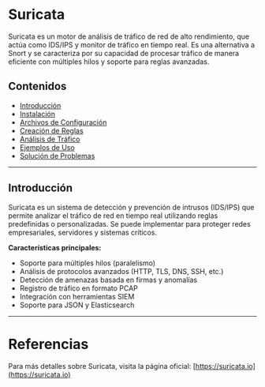 # Suricata

Suricata es un motor de análisis de tráfico de red de alto rendimiento, que actúa como IDS/IPS y monitor de tráfico en tiempo real. Es una alternativa a Snort y se caracteriza por su capacidad de procesar tráfico de manera eficiente con múltiples hilos y soporte para reglas avanzadas.

## Contenidos

- [Introducción](#introducción)
- [Instalación](docs/installation.md)
- [Archivos de Configuración](docs/configuration.md)
- [Creación de Reglas](docs/rules.md)
- [Análisis de Tráfico](docs/traffic_analysis.md)
- [Ejemplos de Uso](docs/examples.md)
- [Solución de Problemas](docs/troubleshooting.md)

---

## Introducción

Suricata es un sistema de detección y prevención de intrusos (IDS/IPS) que permite analizar el tráfico de red en tiempo real utilizando reglas predefinidas o personalizadas. Se puede implementar para proteger redes empresariales, servidores y sistemas críticos.

**Características principales:**
- Soporte para múltiples hilos (paralelismo)
- Análisis de protocolos avanzados (HTTP, TLS, DNS, SSH, etc.)
- Detección de amenazas basada en firmas y anomalías
- Registro de tráfico en formato PCAP
- Integración con herramientas SIEM
- Soporte para JSON y Elasticsearch

---
# Referencias

Para más detalles sobre Suricata, visita la página oficial: [https://suricata.io](https://suricata.io)
